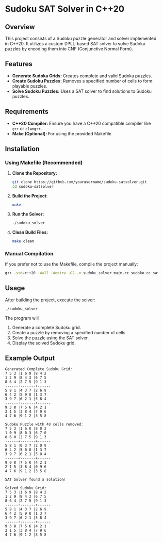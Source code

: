 # Sudoku SAT Solver in C++20

## Overview

This project consists of a Sudoku puzzle generator and solver implemented in C++20. It utilizes a custom DPLL-based SAT solver to solve Sudoku puzzles by encoding them into CNF (Conjunctive Normal Form).

## Features

- **Generate Sudoku Grids:** Creates complete and valid Sudoku puzzles.
- **Create Sudoku Puzzles:** Removes a specified number of cells to form playable puzzles.
- **Solve Sudoku Puzzles:** Uses a SAT solver to find solutions to Sudoku puzzles.

## Requirements

- **C++20 Compiler:** Ensure you have a C++20 compatible compiler like `g++` or `clang++`.
- **Make (Optional):** For using the provided Makefile.

## Installation

### Using Makefile (Recommended)

1. **Clone the Repository:**
   ```bash
   git clone https://github.com/yourusername/sudoku-satsolver.git
   cd sudoku-satsolver
   ```

2. **Build the Project:**
   ```bash
   make
   ```

3. **Run the Solver:**
   ```bash
   ./sudoku_solver
   ```

4. **Clean Build Files:**
   ```bash
   make clean
   ```

### Manual Compilation
If you prefer not to use the Makefile, compile the project manually:
   ```bash
   g++ -std=c++20 -Wall -Wextra -O2 -o sudoku_solver main.cc sudoku.cc satsolver.cc
   ```

## Usage
After building the project, execute the solver:
   ```bash
   ./sudoku_solver
   ```

The program will
1. Generate a complete Sudoku grid.
2. Create a puzzle by removing a specified number of cells.
3. Solve the puzzle using the SAT solver.
4. Display the solved Sudoku grid.

## Example Output

```
Generated Complete Sudoku Grid:
7 5 3 |1 6 9 |8 4 2 
1 2 9 |8 4 3 |6 7 5 
8 6 4 |2 7 5 |9 1 3 
------+-------+------
5 8 1 |4 3 7 |2 6 9 
6 4 2 |5 9 8 |1 3 7 
3 9 7 |6 2 1 |5 8 4 
------+-------+------
9 3 8 |7 5 6 |4 2 1 
2 1 5 |3 8 4 |7 9 6 
4 7 6 |9 1 2 |3 5 8 

Sudoku Puzzle with 40 cells removed:
7 5 3 |1 6 0 |8 0 2 
1 0 9 |8 0 3 |6 7 0 
8 6 0 |2 7 5 |9 1 3 
------+-------+------
5 8 1 |0 3 7 |2 0 9 
6 4 2 |5 0 8 |1 3 7 
3 9 7 |6 2 1 |5 8 4 
------+-------+------
9 0 8 |7 5 0 |4 2 1 
2 1 5 |3 8 4 |0 9 6 
4 7 6 |9 1 2 |3 5 8 

SAT Solver found a solution!

Solved Sudoku Grid:
7 5 3 |1 6 9 |8 4 2 
1 2 9 |8 4 3 |6 7 5 
8 6 4 |2 7 5 |9 1 3 
------+-------+------
5 8 1 |4 3 7 |2 6 9 
6 4 2 |5 9 8 |1 3 7 
3 9 7 |6 2 1 |5 8 4 
------+-------+------
9 3 8 |7 5 6 |4 2 1 
2 1 5 |3 8 4 |7 9 6 
4 7 6 |9 1 2 |3 5 8
```
